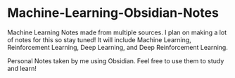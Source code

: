# Machine-Learning-Obsidian-Notes
Machine Learning Notes made from multiple sources. I plan on making a lot of notes for this so stay tuned! It will include Machine Learning, Reinforcement Learning, Deep Learning, and Deep Reinforcement Learning.

Personal Notes taken by me using Obsidian. Feel free to use them to study and learn!
